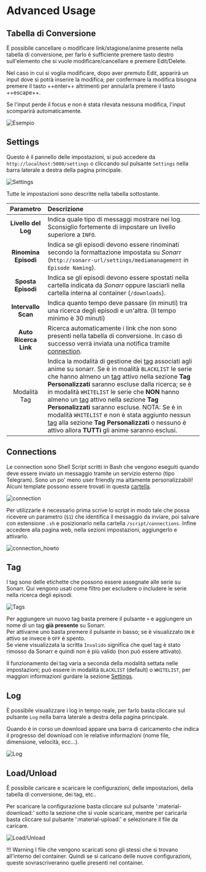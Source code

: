 # Advanced Usage

## Tabella di Conversione

È possibile cancellare o modificare link/stagione/anime presente nella tabella di conversione, per farlo è sufficiente premere tasto destro sull'elemento che si vuole modificare/cancellare e premere Edit/Delete.

Nel caso in cui si voglia modificare, dopo aver premuto Edit, apparirà un input dove si potrà inserire la modifica; per confermare la modifica bisogna premere il tasto ++enter++ altrimenti per annularla premere il tasto ++escape++.

Se l'input perde il focus e non è stata rilevata nessuna modifica, l'input scomparirà automaticamente.

![Esempio](../static/img/edit_anime.gif)

## Settings

Questo è il pannello delle impostazioni, si può accedere da `http://localhost:5000/settings` o cliccando sul pulsante `Settings` nella barra laterale a destra della pagina principale.

![Settings](../static/img/settings.png)

Tutte le impostazioni sono descritte nella tabella sottostante.

Parametro | Descrizione
 :---: | :---
**Livello del Log** | Indica quale tipo di messaggi mostrare nei log. Sconsiglio fortemente di impostare un livello superiore a `INFO`.
**Rinomina Episodi** | Indica se gli episodi devono essere rinominati secondo la formattazione impostata su *Sonarr* (`http://sonarr-url/settings/mediamanagement` in `Episode Naming`).
**Sposta Episodi** | Indica se gli episodi devono essere spostati nella cartella indicata da *Sonarr* oppure lasciarli nella cartella interna al container (`/downloads`).
**Intervallo Scan** | Indica quanto tempo deve passare (in minuti) tra una ricerca degli episodi e un'altra. (Il tempo minimo è 30 minuti)
**Auto Ricerca Link** | Ricerca automaticamente i link che non sono presenti nella tabella di conversione. In caso di successo verrà inviata una notifica tramite [connection](#connections).
Modalità Tag | Indica la modalità di gestione dei [tag](#tag) associati agli anime su sonarr. Se è in moalità `BLACKLIST` le serie che hanno almeno un [tag](#tag) attivo nella sezione **Tag Personalizzati** saranno escluse dalla ricerca; se è in modalità `WHITELIST` le serie che **NON** hanno almeno un [tag](#tag) attivo nella sezione **Tag Personalizzati** saranno escluse. NOTA: Se è in modalità `WHITELIST` e non è stata aggiunto nessun [tag](#tag) alla sezione **Tag Personalizzati** o nessuno è attivo allora **TUTTi** gli anime saranno esclusi.

## Connections

Le connection sono Shell Script scritti in Bash che vengono eseguiti quando deve essere inviato un messaggio tramite un servizio esterno (tipo Telegram). Sono un po' meno user friendly ma altamente personalizzabili! Alcuni template possono essere trovati in questa [cartella](https://github.com/MainKronos/Sonarr-AnimeDownloader/tree/main/docs/static/examples/connections).

![connection](../static/img/connections.png)

Per utilizzarle è necessario prima scrive lo script in modo tale che possa ricevere un parametro (`$1`) che identifica il messaggio da inviare, poi salvare con estensione `.sh` e posizionarlo nella cartella `/script/connections`. Infine accedere alla pagina web, nella sezioni impostazioni, aggiungerlo e attivarlo.

![connection_howto](../static/img/connections_howto.gif)

## Tag

I tag sono delle etichette che possono essere assegnate alle serie su Sonarr. Qui vengono usati come filtro per escludere o includere le serie nella ricerca degli episodi.

![Tags](../static/img/tags.png)

Per aggiungere un nuovo tag basta premere il pulsante `+` e aggiungere un nome di un tag **già presente** su Sonarr. \
Per attivarne uno basta premere il pulsante in basso; se è visualizzato `ON` è attivo se invece è `OFF` è spento. \
Se viene visualizzata la scritta `Invalido` significa che quel tag è stato rimosso da Sonarr e quindi non è più valido (non può essere attivato).

Il funzionamento dei tag varia a seconda della modalità settata nelle impostazioni; può essere in modalità `BLACKLIST` (default) o `WHITELIST`, per maggiori informazioni gurdare la sezione [Settings](#settings).

## Log

È possibile visualizzare i log in tempo reale, per farlo basta cliccare sul pulsante `Log` nella barra laterale a destra della pagina principale.

Quando è in corso un download appare una barra di caricamento che indica il progresso del download con le relative informazioni (nome file, dimensione, velocità, ecc...).

![Log](../static/img/progress_bar.png)

## Load/Unload

È possibile caricare e scaricare le configurazioni, delle impostazioni, della tabella di conversione, dei tag, etc.. 

Per scaricare la configurazione basta cliccare sul pulsante ':material-download:' sotto la sezione che si vuole scaricare, mentre per caricarla basta cliccare sul pulsante ':material-upload:' e selezionare il file da caricare.

![Load/Unload](../static/img/load_unload.png)

!!! Warning
    I file che vengono scaricati sono gli stessi che si trovano all'interno del container. Quindi se si caricano delle nuove configurazioni, queste sovrascriveranno quelle presenti nel container.

